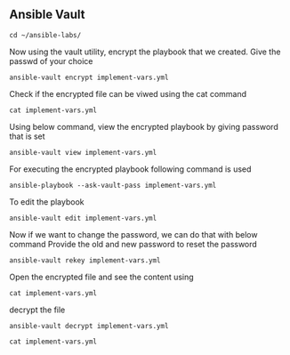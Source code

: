 ## Ansible Vault
```
cd ~/ansible-labs/
```
Now using the vault utility, encrypt the playbook that we created. Give the passwd of your choice
```
ansible-vault encrypt implement-vars.yml
```

Check if the encrypted file can be viwed using the cat command  
```
cat implement-vars.yml
```
Using below command, view the encrypted playbook by giving password that is set
```
ansible-vault view implement-vars.yml
```

For executing the encrypted playbook following command is used
```
ansible-playbook --ask-vault-pass implement-vars.yml
```

To edit the playbook
```
ansible-vault edit implement-vars.yml
```
Now if we want to change the password, we can do that with below command
Provide the old and new password to reset the password
```
ansible-vault rekey implement-vars.yml
```

Open the encrypted file and see the content using 
```
cat implement-vars.yml
```

decrypt the file
```
ansible-vault decrypt implement-vars.yml
```
```
cat implement-vars.yml
```
